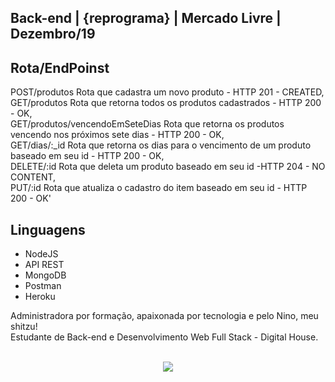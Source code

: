 ## Back-end | {reprograma} | Mercado Livre | Dezembro/19


## Rota/EndPoinst
POST/produtos Rota que cadastra um novo produto - HTTP 201 - CREATED, <br/>
GET/produtos Rota que retorna todos os produtos cadastrados - HTTP 200 - OK,<br/>
GET/produtos/vencendoEmSeteDias Rota que retorna os produtos vencendo nos próximos sete dias - HTTP 200 - OK,<br/>
GET/dias/:_id Rota que retorna os dias para o vencimento de um produto baseado em seu id - HTTP 200 - OK,<br/>
DELETE/:id Rota que deleta um produto baseado em seu id -HTTP 204 - NO CONTENT,<br/>
PUT/:id Rota que atualiza o cadastro do item baseado em seu id - HTTP 200 - OK'<br/>

## Linguagens
* NodeJS
* API REST
* MongoDB
* Postman
* Heroku

Administradora por formação, apaixonada por tecnologia e pelo Nino, meu shitzu!<br/>
Estudante de Back-end e Desenvolvimento Web Full Stack - Digital House.<br/><br/>


<p align="center"> 
<img src="https://user-images.githubusercontent.com/52472296/70552679-96d78480-1b58-11ea-9d16-80a3b27e6cbe.gif">
</p>
